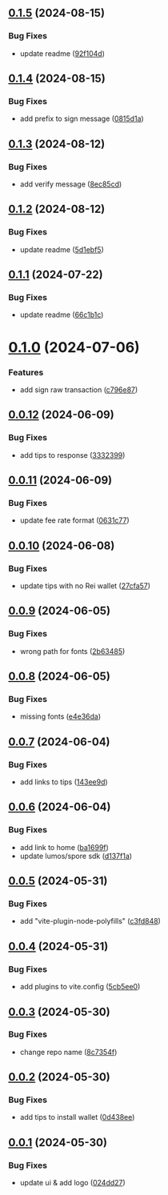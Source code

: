 ## [0.1.5](https://github.com/TeamTaoist/reiwallet-dapp-demo/compare/v0.1.4...v0.1.5) (2024-08-15)


### Bug Fixes

* update readme ([92f104d](https://github.com/TeamTaoist/reiwallet-dapp-demo/commit/92f104d11800a21d781533ef47d36a76d304a545))



## [0.1.4](https://github.com/TeamTaoist/reiwallet-dapp-demo/compare/v0.1.3...v0.1.4) (2024-08-15)


### Bug Fixes

* add prefix to sign message ([0815d1a](https://github.com/TeamTaoist/reiwallet-dapp-demo/commit/0815d1a0df2b47219e0d0c6764e90ded704f7e90))



## [0.1.3](https://github.com/TeamTaoist/reiwallet-dapp-demo/compare/v0.1.2...v0.1.3) (2024-08-12)


### Bug Fixes

* add verify message ([8ec85cd](https://github.com/TeamTaoist/reiwallet-dapp-demo/commit/8ec85cdd205fdc4294ecb4fa01282c8d93f0a539))



## [0.1.2](https://github.com/TeamTaoist/reiwallet-dapp-demo/compare/v0.1.1...v0.1.2) (2024-08-12)


### Bug Fixes

* update readme ([5d1ebf5](https://github.com/TeamTaoist/reiwallet-dapp-demo/commit/5d1ebf5b1c50e3592d39fe0d91f10bde6559fd89))



## [0.1.1](https://github.com/TeamTaoist/reiwallet-dapp-demo/compare/v0.1.0...v0.1.1) (2024-07-22)


### Bug Fixes

* update readme ([66c1b1c](https://github.com/TeamTaoist/reiwallet-dapp-demo/commit/66c1b1cf2b7ca64b89f04b70fb23166a5b41be7a))



# [0.1.0](https://github.com/TeamTaoist/reiwallet-dapp-demo/compare/v0.0.12...v0.1.0) (2024-07-06)


### Features

* add sign raw transaction ([c796e87](https://github.com/TeamTaoist/reiwallet-dapp-demo/commit/c796e87ae8f6bb1ae108e5d1827bcf7f11774dc6))



## [0.0.12](https://github.com/TeamTaoist/reiwallet-dapp-demo/compare/v0.0.11...v0.0.12) (2024-06-09)


### Bug Fixes

* add tips to  response ([3332399](https://github.com/TeamTaoist/reiwallet-dapp-demo/commit/3332399ea62d36434ee2cbff61f0aec3a84407c5))



## [0.0.11](https://github.com/TeamTaoist/reiwallet-dapp-demo/compare/v0.0.10...v0.0.11) (2024-06-09)


### Bug Fixes

* update fee rate format ([0631c77](https://github.com/TeamTaoist/reiwallet-dapp-demo/commit/0631c7707260cc713d2ea8a941992275c28825bb))



## [0.0.10](https://github.com/TeamTaoist/reiwallet-dapp-demo/compare/v0.0.9...v0.0.10) (2024-06-08)


### Bug Fixes

* update tips with no Rei wallet ([27cfa57](https://github.com/TeamTaoist/reiwallet-dapp-demo/commit/27cfa57e982ef1b67d936c276c9d10c8a942bcde))



## [0.0.9](https://github.com/TeamTaoist/reiwallet-dapp-demo/compare/v0.0.8...v0.0.9) (2024-06-05)


### Bug Fixes

* wrong path for fonts ([2b63485](https://github.com/TeamTaoist/reiwallet-dapp-demo/commit/2b63485cc5852c2db65ab9a2feb0d8f37d864669))



## [0.0.8](https://github.com/TeamTaoist/reiwallet-dapp-demo/compare/v0.0.7...v0.0.8) (2024-06-05)


### Bug Fixes

* missing fonts ([e4e36da](https://github.com/TeamTaoist/reiwallet-dapp-demo/commit/e4e36dab282b68fdb5c034355d1b6fb28d319ed3))



## [0.0.7](https://github.com/TeamTaoist/reiwallet-dapp-demo/compare/v0.0.6...v0.0.7) (2024-06-04)


### Bug Fixes

* add links to tips ([143ee9d](https://github.com/TeamTaoist/reiwallet-dapp-demo/commit/143ee9de2ba40963a4ca2d565e9d0b8ce30db929))



## [0.0.6](https://github.com/TeamTaoist/reiwallet-dapp-demo/compare/v0.0.5...v0.0.6) (2024-06-04)


### Bug Fixes

* add link to home ([ba1699f](https://github.com/TeamTaoist/reiwallet-dapp-demo/commit/ba1699f9af7d9c6b4698a094a03bf583802f7297))
* update lumos/spore sdk ([d137f1a](https://github.com/TeamTaoist/reiwallet-dapp-demo/commit/d137f1a2c268f0d2477a1a1bb5e3f4e4cf0b76c5))



## [0.0.5](https://github.com/TeamTaoist/reiwallet-dapp-demo/compare/v0.0.4...v0.0.5) (2024-05-31)


### Bug Fixes

* add "vite-plugin-node-polyfills" ([c3fd848](https://github.com/TeamTaoist/reiwallet-dapp-demo/commit/c3fd8484d911d22e96c6eb65a5d3be8fa5e9b0f3))



## [0.0.4](https://github.com/TeamTaoist/reiwallet-dapp-demo/compare/v0.0.3...v0.0.4) (2024-05-31)


### Bug Fixes

* add plugins to vite.config ([5cb5ee0](https://github.com/TeamTaoist/reiwallet-dapp-demo/commit/5cb5ee0c19401471735f587cf4666b89b32be0ce))



## [0.0.3](https://github.com/TeamTaoist/reiwallet-dapp-demo/compare/v0.0.2...v0.0.3) (2024-05-30)


### Bug Fixes

* change repo name ([8c7354f](https://github.com/TeamTaoist/reiwallet-dapp-demo/commit/8c7354f53168089fc0ce94fbfd1aac1eacdfc27d))



## [0.0.2](https://github.com/TeamTaoist/reiwallet-dapp-demo/compare/v0.0.1...v0.0.2) (2024-05-30)


### Bug Fixes

* add tips to install wallet ([0d438ee](https://github.com/TeamTaoist/reiwallet-dapp-demo/commit/0d438ee88d17e681459b79697a12db7d474f2c53))



## [0.0.1](https://github.com/TeamTaoist/reiwallet-dapp-demo/compare/024dd27c592b6346e4749616f12e580072259614...v0.0.1) (2024-05-30)


### Bug Fixes

* update ui & add logo ([024dd27](https://github.com/TeamTaoist/reiwallet-dapp-demo/commit/024dd27c592b6346e4749616f12e580072259614))



